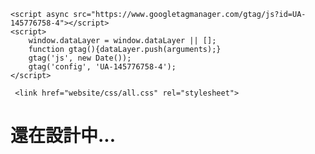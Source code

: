 <!DOCTYPE html>
<html>
<head>
    <meta charset="UTF-8"></meta>
    <title>JackyChung_About me</title>
	
	<script async src="https://www.googletagmanager.com/gtag/js?id=UA-145776758-4"></script>
	<script>
		window.dataLayer = window.dataLayer || [];
		function gtag(){dataLayer.push(arguments);}
		gtag('js', new Date());
		gtag('config', 'UA-145776758-4');
	</script>

	 <link href="website/css/all.css" rel="stylesheet">
	
</head>

<body>
	<h1>還在設計中...</h1>
	<i class="fab fa-facebook"></i>

</body>
</html>
